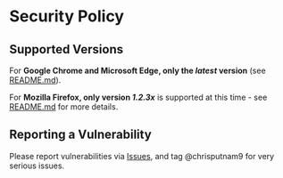 # Security Policy

## Supported Versions

For **Google Chrome and Microsoft Edge, only the _latest_ version** (see [README.md](https://github.com/chrisputnam9/chrome-google-keep-full-screen/blob/master/README.md)).

For **Mozilla Firefox, only version _1.2.3x_** is supported at this time - see [README.md](https://github.com/chrisputnam9/chrome-google-keep-full-screen/blob/master/README.md) for more details.

## Reporting a Vulnerability

Please report vulnerabilities via [Issues](https://github.com/chrisputnam9/chrome-google-keep-full-screen/issues), and tag @chrisputnam9 for very serious issues.
